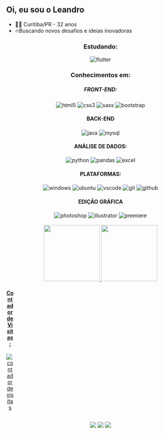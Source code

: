 ## Oi, eu sou o Leandro
- 👨🏻 Curitiba/PR - 32 anos
- 🔥Buscando novos desafios e ideias inovadoras

</div>

<div align="center">
  
  <h3 align="center"> Estudando: </h3>
  <img align="center" alt="flutter"  src="https://img.shields.io/badge/Flutter-%2302569B.svg?style=for-the-badge&logo=Flutter&logoColor=white">
  
  
  <h3 align="center"> Conhecimentos em: </h3>
  <h5 align="center"> FRONT-END: </h5>
  <img align="center" alt="html5" src="https://img.shields.io/badge/HTML5-E34F26?style=for-the-badge&logo=html5&logoColor=white">
  <img align="center" alt="css3"  src="https://img.shields.io/badge/CSS3-1572B6?style=for-the-badge&logo=css3&logoColor=white"> 
  <img align="center" alt="sass"  src="https://img.shields.io/badge/Sass-CC6699?style=for-the-badge&logo=sass&logoColor=white"> 
  <img align="center" alt="bootstrap"  src="https://img.shields.io/badge/Bootstrap-563D7C?style=for-the-badge&logo=bootstrap&logoColor=white"> 
  
  <br>
  <h4 align="center">  BACK-END </h4>
  <img align="center" alt="java"  src="https://img.shields.io/badge/java-%23ED8B00.svg?style=for-the-badge&logo=java&logoColor=white">
  <img align="center" alt="mysql"  src="https://img.shields.io/badge/mysql-%2300f.svg?style=for-the-badge&logo=mysql&logoColor=white">
  
  <br>
  <h4 align="center"> ANÁLISE DE DADOS: </h4>
  <img align="center" alt="python"  src="https://img.shields.io/badge/Python-3776AB?style=for-the-badge&logo=python&logoColor=white">  
  <img align="center" alt="pandas"  src="https://img.shields.io/badge/pandas-%23150458.svg?style=for-the-badge&logo=pandas&logoColor=white">  
  <img align="center" alt="excel"  src="https://img.shields.io/badge/Microsoft_Excel-217346?style=for-the-badge&logo=microsoft-excel&logoColor=white">    
  
  <br>
  <h4 align="center"> PLATAFORMAS: </h4>
  <img align="center" alt="windows"  src="https://img.shields.io/badge/Windows-0078D6?style=for-the-badge&logo=windows&logoColor=white"> 
  <img align="center" alt="ubuntu"  src="https://img.shields.io/badge/Ubuntu-E95420?style=for-the-badge&logo=ubuntu&logoColor=white">  
  <img align="center" alt="vscode"  src="https://img.shields.io/badge/Visual%20Studio%20Code-0078d7.svg?style=for-the-badge&logo=visual-studio-code&logoColor=white">  
  <img align="center" alt="git"  src="https://img.shields.io/badge/git-%23F05033.svg?style=for-the-badge&logo=git&logoColor=white">
  <img align="center" alt="github"  src="https://img.shields.io/badge/github-%23121011.svg?style=for-the-badge&logo=github&logoColor=white">
  
  <br>
  <h4 align="center"> EDIÇÃO GRÁFICA </h4>
  <img align="center" alt="photoshop"  src="https://img.shields.io/badge/adobe%20photoshop-%2331A8FF.svg?style=for-the-badge&logo=adobe%20photoshop&logoColor=white"> 
  <img align="center" alt="illustrator"  src="https://img.shields.io/badge/adobe%20illustrator-%23FF9A00.svg?style=for-the-badge&logo=adobe%20illustrator&logoColor=white">  
  <img align="center" alt="premiere"  src="https://img.shields.io/badge/Adobe%20Premiere%20Pro-9999FF.svg?style=for-the-badge&logo=Adobe%20Premiere%20Pro&logoColor=white"> 
</div> <br>

<div align="center">
  <a href="https://leandrompadilha.github.io">
  <img height="150em" src="https://github-readme-stats.vercel.app/api?username=leandrompadilha&show_icons=true&theme=nord&include_all_commits=true&count_private=true"/>
  <img height="150em" src="https://github-readme-stats.vercel.app/api/top-langs/?username=leandrompadilha&layout=compact&langs_count=7&theme=nord"/>
</div>

<div align="center" style="width: 20px;">
  <h4 align="center"> Contador de Visitas: </h4>
  <img src="https://profile-counter.glitch.me/leandrompadilha/count.svg" alt="contador de visitas">    
 </div>
  
##
  
<div align="center">    
    <a href="https://www.linkedin.com/in/leandrompadilha/" target="_blank"><img src="https://img.shields.io/badge/LinkedIn-0077B5?style=for-the-badge&logo=linkedin&logoColor=white"></a>
    <a href="mailto:leandromagalhaespadilha@gmail.com" target="_blank"><img src="https://img.shields.io/badge/Gmail-D14836?style=for-the-badge&logo=gmail&logoColor=white"></a>
    <a href="https://leandrompadilha.github.io" target="_blank"><img src="https://img.shields.io/badge/Portfolio-%23000000.svg?style=for-the-badge&logo=firefox&logoColor=#FF7139"></a>
  </div>
